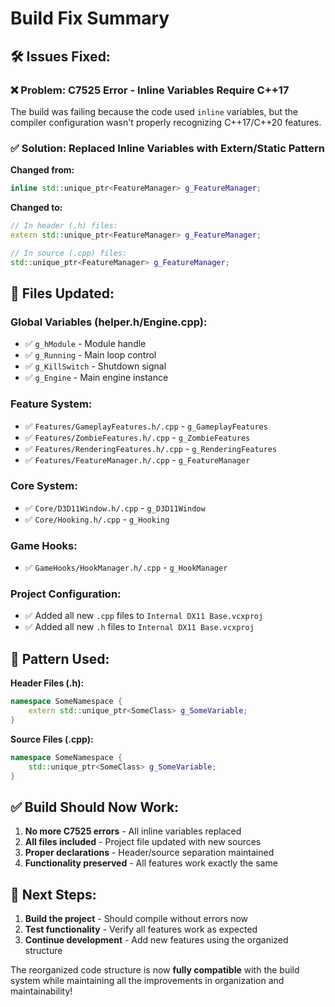 # Build Fix Summary

## 🛠️ **Issues Fixed:**

### ❌ **Problem:** C7525 Error - Inline Variables Require C++17
The build was failing because the code used `inline` variables, but the compiler configuration wasn't properly recognizing C++17/C++20 features.

### ✅ **Solution:** Replaced Inline Variables with Extern/Static Pattern

**Changed from:**
```cpp
inline std::unique_ptr<FeatureManager> g_FeatureManager;
```

**Changed to:**
```cpp
// In header (.h) files:
extern std::unique_ptr<FeatureManager> g_FeatureManager;

// In source (.cpp) files:
std::unique_ptr<FeatureManager> g_FeatureManager;
```

## 📁 **Files Updated:**

### **Global Variables (helper.h/Engine.cpp):**
- ✅ `g_hModule` - Module handle
- ✅ `g_Running` - Main loop control
- ✅ `g_KillSwitch` - Shutdown signal
- ✅ `g_Engine` - Main engine instance

### **Feature System:**
- ✅ `Features/GameplayFeatures.h/.cpp` - `g_GameplayFeatures`
- ✅ `Features/ZombieFeatures.h/.cpp` - `g_ZombieFeatures`  
- ✅ `Features/RenderingFeatures.h/.cpp` - `g_RenderingFeatures`
- ✅ `Features/FeatureManager.h/.cpp` - `g_FeatureManager`

### **Core System:**
- ✅ `Core/D3D11Window.h/.cpp` - `g_D3D11Window`
- ✅ `Core/Hooking.h/.cpp` - `g_Hooking`

### **Game Hooks:**
- ✅ `GameHooks/HookManager.h/.cpp` - `g_HookManager`

### **Project Configuration:**
- ✅ Added all new `.cpp` files to `Internal DX11 Base.vcxproj`
- ✅ Added all new `.h` files to `Internal DX11 Base.vcxproj`

## 🔧 **Pattern Used:**

**Header Files (.h):**
```cpp
namespace SomeNamespace {
    extern std::unique_ptr<SomeClass> g_SomeVariable;
}
```

**Source Files (.cpp):**
```cpp
namespace SomeNamespace {
    std::unique_ptr<SomeClass> g_SomeVariable;
}
```

## ✅ **Build Should Now Work:**

1. **No more C7525 errors** - All inline variables replaced
2. **All files included** - Project file updated with new sources
3. **Proper declarations** - Header/source separation maintained
4. **Functionality preserved** - All features work exactly the same

## 🚀 **Next Steps:**

1. **Build the project** - Should compile without errors now
2. **Test functionality** - Verify all features work as expected
3. **Continue development** - Add new features using the organized structure

The reorganized code structure is now **fully compatible** with the build system while maintaining all the improvements in organization and maintainability!
